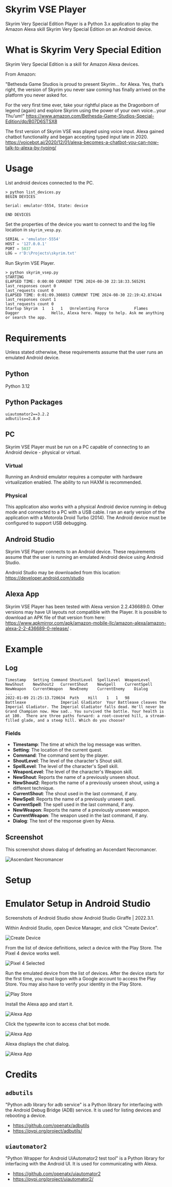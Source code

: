 # Skyrim VSE Player

Skyrim Very Special Edition Player is a Python 3.x application to play the Amazon Alexa skill Skyrim Very Special Edition on an Android device.


# What is Skyrim Very Special Edition

Skyrim Very Special Edition is a skill for Amazon Alexa devices. 

From Amazon:

"Bethesda Game Studios is proud to present Skyrim... for Alexa. Yes, that’s right, the version of Skyrim you never saw coming has finally arrived on the platform you never asked for.

For the very first time ever, take your rightful place as the Dragonborn of legend (again) and explore Skyrim using the power of your own voice...your Thu’um!"
https://www.amazon.com/Bethesda-Game-Studios-Special-Edition/dp/B07D6STSX8

The first version of Skyrim VSE was played using voice input. Alexa gained chatbot functionality and began accepting typed input late in 2020. 
https://voicebot.ai/2020/12/01/alexa-becomes-a-chatbot-you-can-now-talk-to-alexa-by-typing/


# Usage

List android devices connected to the PC.

```
> python list_devices.py
BEGIN DEVICES

Serial: emulator-5554, State: device

END DEVICES
```

Set the properties of the device you want to connect to and the log file location in `skyrim_vesp.py`.

``` python
SERIAL = 'emulator-5554'
HOST = '127.0.0.1'
PORT = 5037
LOG = r'D:\Projects\skyrim.txt'
```

Run Skyrim VSE Player.

```
> python skyrim_vsep.py
STARTING
ELAPSED TIME: 0:00:00 CURRENT TIME 2024-08-30 22:18:33.565291
last_responses count 0
last_requests count 0
ELAPSED TIME: 0:01:09.308853 CURRENT TIME 2024-08-30 22:19:42.874144
last_responses count 1
last_requests count 0
Startup	Skyrim	1	1	1	Unrelenting Force			Flames		Dagger				Hello, Alexa here. Happy to help. Ask me anything or search the app.
```


# Requirements

Unless stated otherwise, these requirements assume that the user runs an emulated Android device.

## Python

Python 3.12

## Python Packages

```
uiautomator2==3.2.2
adbutils==2.8.0
```

## PC

Skyrim VSE Player must be run on a PC capable of connecting to an Android device - physical or virtual.

### Virtual

Running an Android emulator requires a computer with hardware virtualization enabled. The ability to run HAXM is recommended.

### Physical

This application also works with a physical Android device running in debug mode and connected to a PC with a USB cable. I ran an early version of the application with a Motorola Droid Turbo (2014). The Android device must be configured to support USB debugging.

## Android Studio

Skyrim VSE Player connects to an Android device. These requirements assume that the user is running an emulated Android device using Android Studio.

Android Studio may be downloaded from this location: https://developer.android.com/studio

## Alexa App

Skyrim VSE Player has been tested with Alexa version 2.2.436689.0. Other versions may have UI layouts not compatible with the Player. It is possible to download an APK file of that version from here: https://www.apkmirror.com/apk/amazon-mobile-llc/amazon-alexa/amazon-alexa-2-2-436689-0-release/ . 



# Example

## Log

```
Timestamp	Setting	Command	ShoutLevel	SpellLevel	WeaponLevel	NewShout	NewShout2	CurrentShout	NewSpell	CurrentSpell	NewWeapon	CurrentWeapon	NewEnemy	CurrentEnemy	Dialog
...
2022-01-09 21:25:13.720634	Path	Hill	1	1	98					Battleaxe				Imperial Gladiator	Your Battleaxe cleaves the Imperial Gladiator. The Imperial Gladiator falls dead. He'll never be Grand Champion now. How sad.. You survived the battle. Your health is at 100.  There are three paths forward: a root-covered hill, a stream-filled glade, and a steep hill. Which do you choose?
```

### Fields

* __Timestamp__: The time at which the log message was written.
* __Setting__: The location of the current quest.
* __Command__: The command sent by the player.
* __ShoutLevel__: The level of the character's Shout skill.
* __SpellLevel__: The level of the character's Spell skill.
* __WeaponLevel__: The level of the character's Weapon skill.
* __NewShout__: Reports the name of a previously unseen shout.
* __NewShout2__: Reports the name of a previously unseen shout, using a different technique.
* __CurrentShout__: The shout used in the last command, if any.
* __NewSpell__: Reports the name of a previously unseen spell.
* __CurrentSpell__: The spell used in the last command, if any.
* __NewWeapon__: Reports the name of a previously unseen weapon.
* __CurrentWeapon__: The weapon used in the last command, if any.
* __Dialog__: The text of the response given by Alexa.

## Screenshot

This screenshot shows dialog of defeating an Ascendant Necromancer.

![Ascendant Necromancer](images/ascendant_necromancer.png?raw=true "Ascendant Necromancer - Alexa 2.2.585588.0")


# Setup

# Emulator Setup in Android Studio

Screenshots of Android Studio show Android Studio Giraffe | 2022.3.1.

Within Android Studio, open Device Manager, and click "Create Device". 

![Create Device](images/android_studio_device_manager.png?raw=true "Create Device")

From the list of device definitions, select a device with the Play Store. The Pixel 4 device works well.

![Pixel 4 Selected](images/android_studio_configuration.png?raw=true "Pixel 4 Selected")

Run the emulated device from the list of devices. After the device starts for the first time, you must logon with a Google account to access the Play Store. You may also have to verify your identity in the Play Store.

![Play Store](images/play_store_login.png?raw=true "Play Store")

Install the Alexa app and start it.

![Alexa App](images/alexa_app.png?raw=true "Alexa App")

Click the typewrite icon to access chat bot mode.

![Alexa App](images/alexa_keyboard.png?raw=true "Alexa App")

Alexa displays the chat dialog.

![Alexa App](images/alexa_dialog.png?raw=true "Alexa App")



# Credits

## `adbutils`

"Python adb library for adb service" is a Python library for interfacing with the Android Debug Bridge (ADB) service. It is used for listing devices and rebooting a device.

* https://github.com/openatx/adbutils
* https://pypi.org/project/adbutils/

## `uiautomator2`

"Python Wrapper for Android UiAutomator2 test tool" is a Python library for interfacing with the Android UI. It is used for communicating with Alexa.

* https://github.com/openatx/uiautomator2
* https://pypi.org/project/uiautomator2/





